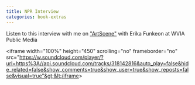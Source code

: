 ```yaml
---
title: NPR Interview
categories: book-extras
---
```



Listen to this interview with me on ["ArtScene"](https://soundcloud.com/wvia-public-media/writer-andrew-krivak-april-17-2017?in=wvia-public-media/sets/artscene-1) with Erika Funkeon at WVIA Public Media

&lt;iframe width="100%" height="450" scrolling="no" frameborder="no" src="https://w.soundcloud.com/player/?url=https%3A//api.soundcloud.com/tracks/318142816&auto_play=false&hide_related=false&show_comments=true&show_user=true&show_reposts=false&visual=true"&gt;&lt;/iframe&gt;